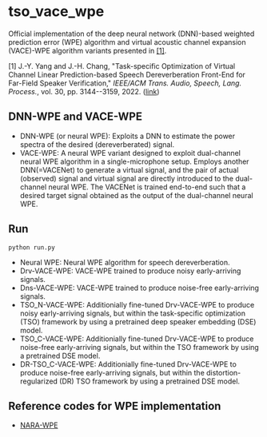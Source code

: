 # tso_vace_wpe
Official implementation of the deep neural network (DNN)-based weighted prediction error (WPE) algorithm and virtual acoustic channel expansion (VACE)-WPE algorithm variants presented in [[1]](#1).

<a id="1">[1]</a> 
J.-Y. Yang and J.-H. Chang, "Task-specific Optimization of Virtual Channel Linear Prediction-based Speech Dereverberation Front-End for Far-Field Speaker Verification," *IEEE/ACM Trans. Audio, Speech, Lang. Process.*, vol. 30, pp. 3144--3159, 2022. ([link](https://ieeexplore.ieee.org/document/9889165))


## DNN-WPE and VACE-WPE
* DNN-WPE (or neural WPE): Exploits a DNN to estimate the power spectra of the desired (dereverberated) signal.
* VACE-WPE: A neural WPE variant designed to exploit dual-channel neural WPE algorithm in a single-microphone setup. Employs another DNN(=VACENet) to generate a virtual signal, and the pair of actual (observed) signal and virtual signal are directly introduced to the dual-channel neural WPE. The VACENet is trained end-to-end such that a desired target signal obtained as the output of the dual-channel neural WPE.


## Run
```
python run.py
```
* Neural WPE: Neural WPE algorithm for speech dereverberation.
* Drv-VACE-WPE: VACE-WPE trained to produce noisy early-arriving signals.
* Dns-VACE-WPE: VACE-WPE trained to produce noise-free early-arriving signals.
* TSO_N-VACE-WPE: Additionially fine-tuned Drv-VACE-WPE to produce noisy early-arriving signals, but within the task-specific optimization (TSO) framework by using a pretrained deep speaker embedding (DSE) model.
* TSO_C-VACE-WPE: Additionially fine-tuned Drv-VACE-WPE to produce noise-free early-arriving signals, but within the TSO framework by using a pretrained DSE model.
* DR-TSO_C-VACE-WPE: Additionially fine-tuned Drv-VACE-WPE to produce noise-free early-arriving signals, but within the distortion-regularized (DR) TSO framework by using a pretrained DSE model.

## Reference codes for WPE implementation
* [NARA-WPE](https://github.com/fgnt/nara_wpe)
